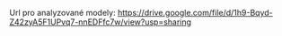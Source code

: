 Url pro analyzované modely: https://drive.google.com/file/d/1h9-Bqyd-Z42zyA5F1UPvq7-nnEDFfc7w/view?usp=sharing
